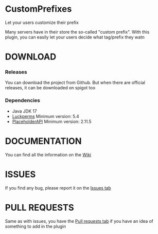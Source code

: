 # CustomPrefixes
Let your users customize their prefix

Many servers have in their store the so-called "custom prefix". With this plugin, you can easily let your users decide what tag/prefix they watn

# DOWNLOAD
### Releases
You can download the project from Github. But when there are official releases, it can be downloaded on spigot too

### Dependencies
- Java JDK 17
- [Luckperms](https://luckperms.net/download) Minimum version: 5.4
- [PlaceholderAPI](https://www.spigotmc.org/resources/placeholderapi.6245/) Minimum version: 2.11.5

# DOCUMENTATION
You can find all the information on the [Wiki](https://github.com/Rexi666/CustomPrefixes/wiki)

# ISSUES
If you find any bug, please report it on the [Issues tab](https://github.com/Rexi666/CustomPrefixes/issues)

# PULL REQUESTS
Same as with issues, you have the [Pull requests tab](https://github.com/Rexi666/CustomPrefixes/pulls) if you have an idea of something to add in the plugin
